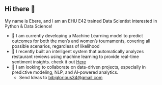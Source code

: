 ## Hi there 👋

My name is Ebere, and I am an EHU E42 trained Data Scientist interested in Python & Data Science!

- 🔭 I am currently developing a Machine Learning model to predict outcomes for both the men’s and women’s tournaments, covering all possible scenarios, regardless of likelihood
- 🌱 I recently built an intelligent system that automatically analyzes restaurant reviews using machine learning to provide real-time sentiment insights. check it out [Here](http://127.0.0.1:5500/index.html#)
- 👯 I am looking to collaborate on data-driven projects, especially in predictive modeling, NLP, and AI-powered analytics.
  - Send Ideas to bibiglorious34@gmail.com

<!--
**Bibiglorious/Bibiglorious** is a ✨ _special_ ✨ repository because its `README.md` (this file) appears on your GitHub profile.

Here are some ideas to get you started:

- 🔭 I’m currently working on ...
- 🌱 I’m currently learning ...
- 👯 I’m looking to collaborate on ...
- 🤔 I’m looking for help with ...
- 💬 Ask me about ...
- 📫 How to reach me: ...
- 😄 Pronouns: ...
- ⚡ Fun fact: ...
-->
